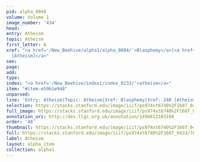 ```yaml
---
pid: alpha_0048
volume: Volume 1
image_number: '434'
head: 
entry: Atheism
topic: Atheism
first_letter: A
xref: "<a href='/New_Beehive/alpha1/alpha_0084/'>Blasphemy</a>|<a href='/New_Beehive/toc_vol2/toc2_083/'>240
  [Atheism]</a>"
see: 
page: 
add: 
type: 
index: "<a href='/New_Beehive/index1/index_0233/'>atheism</a>"
item: "#item-e59b1e948"
unparsed: 
line: 'Entry: Atheism|Topic: Atheism|Xref: Blasphemy|Xref: 240 [Atheism]|Index: atheism|#item-e59b1e948'
selection: https://stacks.stanford.edu/image/iiif/ps974xt6740%2F1607_0433/787,2685,3015,597/full/0/default.jpg
full_image: https://stacks.stanford.edu/image/iiif/ps974xt6740%2F1607_0433/full/full/0/default.jpg
annotation_uri: http://dev.llgc.org.uk/annotation/1490812103104
order: '48'
thumbnail: https://stacks.stanford.edu/image/iiif/ps974xt6740%2F1607_0433/full/100,/0/default.jpg
full: https://stacks.stanford.edu/image/iiif/ps974xt6740%2F1607_0433/787,2685,3015,597/full/0/default.jpg
label: Atheism
layout: alpha_item
collection: alpha1
---
```

